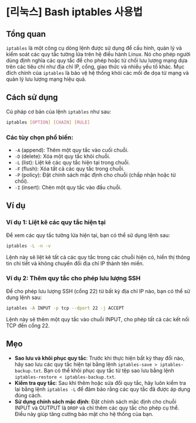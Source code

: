 # [리눅스] Bash iptables 사용법

## Tổng quan
`iptables` là một công cụ dòng lệnh được sử dụng để cấu hình, quản lý và kiểm soát các quy tắc tường lửa trên hệ điều hành Linux. Nó cho phép người dùng định nghĩa các quy tắc để cho phép hoặc từ chối lưu lượng mạng dựa trên các tiêu chí như địa chỉ IP, cổng, giao thức và nhiều yếu tố khác. Mục đích chính của `iptables` là bảo vệ hệ thống khỏi các mối đe dọa từ mạng và quản lý lưu lượng mạng hiệu quả.

## Cách sử dụng
Cú pháp cơ bản của lệnh `iptables` như sau:

```bash
iptables [OPTION] [CHAIN] [RULE]
```

### Các tùy chọn phổ biến:
- `-A` (append): Thêm một quy tắc vào cuối chuỗi.
- `-D` (delete): Xóa một quy tắc khỏi chuỗi.
- `-L` (list): Liệt kê các quy tắc hiện tại trong chuỗi.
- `-F` (flush): Xóa tất cả các quy tắc trong chuỗi.
- `-P` (policy): Đặt chính sách mặc định cho chuỗi (chấp nhận hoặc từ chối).
- `-I` (insert): Chèn một quy tắc vào đầu chuỗi.

## Ví dụ
### Ví dụ 1: Liệt kê các quy tắc hiện tại
Để xem các quy tắc tường lửa hiện tại, bạn có thể sử dụng lệnh sau:

```bash
iptables -L -n -v
```

Lệnh này sẽ liệt kê tất cả các quy tắc trong các chuỗi hiện có, hiển thị thông tin chi tiết và không chuyển đổi địa chỉ IP thành tên miền.

### Ví dụ 2: Thêm quy tắc cho phép lưu lượng SSH
Để cho phép lưu lượng SSH (cổng 22) từ bất kỳ địa chỉ IP nào, bạn có thể sử dụng lệnh sau:

```bash
iptables -A INPUT -p tcp --dport 22 -j ACCEPT
```

Lệnh này sẽ thêm một quy tắc vào chuỗi INPUT, cho phép tất cả các kết nối TCP đến cổng 22.

## Mẹo
- **Sao lưu và khôi phục quy tắc**: Trước khi thực hiện bất kỳ thay đổi nào, hãy sao lưu các quy tắc hiện tại bằng lệnh `iptables-save > iptables-backup.txt`. Bạn có thể khôi phục quy tắc từ tệp sao lưu bằng lệnh `iptables-restore < iptables-backup.txt`.
- **Kiểm tra quy tắc**: Sau khi thêm hoặc sửa đổi quy tắc, hãy luôn kiểm tra lại bằng lệnh `iptables -L` để đảm bảo rằng các quy tắc đã được áp dụng đúng cách.
- **Sử dụng chính sách mặc định**: Đặt chính sách mặc định cho chuỗi INPUT và OUTPUT là `DROP` và chỉ thêm các quy tắc cho phép cụ thể. Điều này giúp tăng cường bảo mật cho hệ thống của bạn.